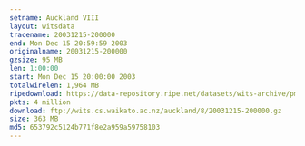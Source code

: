 ```yaml
---
setname: Auckland VIII
layout: witsdata
tracename: 20031215-200000
end: Mon Dec 15 20:59:59 2003
originalname: 20031215-200000
gzsize: 95 MB
len: 1:00:00
start: Mon Dec 15 20:00:00 2003
totalwirelen: 1,964 MB
ripedownload: https://data-repository.ripe.net/datasets/wits-archive/pma/long/auck/8//20031215-200000.gz
pkts: 4 million
download: ftp://wits.cs.waikato.ac.nz/auckland/8/20031215-200000.gz
size: 363 MB
md5: 653792c5124b771f8e2a959a59758103
---
```

